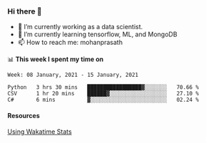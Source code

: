 ### Hi there 👋

- 🔭 I’m currently working as a data scientist.
- 🌱 I’m currently learning tensorflow, ML, and MongoDB
- 📫 How to reach me: mohanprasath

📊 **This week I spent my time on**
<!--START_SECTION:waka-->
```text
Week: 08 January, 2021 - 15 January, 2021

Python   3 hrs 30 mins   █████████████████▓░░░░░░░   70.66 % 
CSV      1 hr 20 mins    ██████▓░░░░░░░░░░░░░░░░░░   27.10 % 
C#       6 mins          ▓░░░░░░░░░░░░░░░░░░░░░░░░   02.24 % 
```
<!--END_SECTION:waka-->

#### Resources
[Using Wakatime Stats](https://github.com/marketplace/actions/waka-readme)
